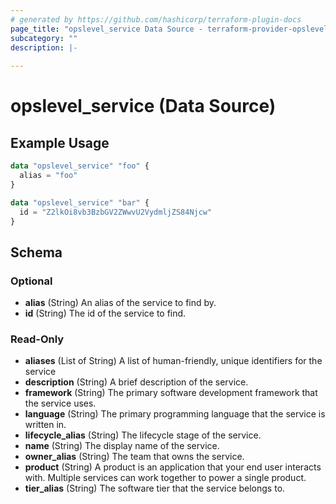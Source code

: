 ```yaml
---
# generated by https://github.com/hashicorp/terraform-plugin-docs
page_title: "opslevel_service Data Source - terraform-provider-opslevel"
subcategory: ""
description: |-
  
---
```


# opslevel_service (Data Source)



## Example Usage

```terraform
data "opslevel_service" "foo" {
  alias = "foo"
}

data "opslevel_service" "bar" {
  id = "Z2lkOi8vb3BzbGV2ZWwvU2VydmljZS84Njcw"
}
```

<!-- schema generated by tfplugindocs -->
## Schema

### Optional

- **alias** (String) An alias of the service to find by.
- **id** (String) The id of the service to find.

### Read-Only

- **aliases** (List of String) A list of human-friendly, unique identifiers for the service
- **description** (String) A brief description of the service.
- **framework** (String) The primary software development framework that the service uses.
- **language** (String) The primary programming language that the service is written in.
- **lifecycle_alias** (String) The lifecycle stage of the service.
- **name** (String) The display name of the service.
- **owner_alias** (String) The team that owns the service.
- **product** (String) A product is an application that your end user interacts with. Multiple services can work together to power a single product.
- **tier_alias** (String) The software tier that the service belongs to.


